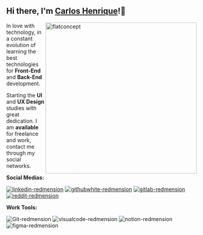 ## Hi there, I'm [Carlos Henrique]()!:punch:

<img src="https://i.ibb.co/zPZrdcM/flatdesignconcept.png" min-width="400px" max-width="400px" width="400px" align="right" alt="flatconcept">
<p align="left">
In love with
technology, in a constant evolution of learning the best technologies for <strong>Front-End</strong>
 and <strong>Back-End</strong> development.
</p>
<p align="left">
Starting the <strong>UI</strong> and <strong>UX Design</strong> studies with great dedication. I am <strong>available</strong> for freelance and work, contact me through my social networks.
</p>
<strong>Social Medias:</strong>
<p></p>
<p align="left"><a href="https://www.linkedin.com/in/carlos-henrique-silva-dev/" target="_blank"><img src="https://i.ibb.co/2sC0pB6/linkedin-redmension.png" alt="linkedin-redmension" border="0"></a>
<a href="https://github.com/devCarlosHenSil"target="_blank"><img src="https://i.ibb.co/6NNC3pV/githubwhite-redmension.png" alt="githubwhite-redmension" border="0"></a>
<a href="#"target="_blank"><img src="https://i.ibb.co/YdbgMTG/gitlab-redmension.png" alt="gitlab-redmension" border="0"></a>
<a href="https://www.reddit.com/user/LendaryStarkS"target="_blank"><img src="https://i.ibb.co/TWnGSvT/reddit-redmension.png" alt="reddit-redmension" border="0"></a>  
</p>

**Work Tools:**
<p></p>
<p align="left"><img src="https://i.ibb.co/6ZQCtTp/Git-redmension.png" alt="Git-redmension" border="0"> <img src="https://i.ibb.co/4VFjd1t/visualcode-redmension.png" alt="visualcode-redmension" border="0"> <img src="https://i.ibb.co/jG5GySm/notion-redmension.png" alt="notion-redmension" border="0"> <img src="https://i.ibb.co/qd0Hv1C/figma-redmension.png" alt="figma-redmension" border="0"></p>



<!--
**devCarlosHenSil/devCarlosHenSil** is a ✨ _special_ ✨ repository because its `README.md` (this file) appears on your GitHub profile.

Here are some ideas to get you started:

- 🔭 I’m currently working on ...
- 🌱 I’m currently learning ...
- 👯 I’m looking to collaborate on ...
- 🤔 I’m looking for help with ...
- 💬 Ask me about ...
- 📫 How to reach me: ...
- 😄 Pronouns: ...
- ⚡ Fun fact: ...
-->
